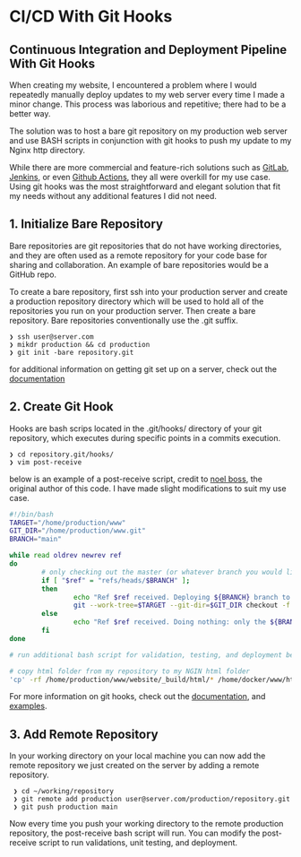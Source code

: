 # CI/CD With Git Hooks

## Continuous Integration and Deployment Pipeline With Git Hooks

When creating my website, I encountered a problem where I would repeatedly manually deploy updates to my web server every time I made a minor change. This process was laborious and repetitive; there had to be a better way.

The solution was to host a bare git repository on my production web server and use BASH scripts in conjunction with git hooks to push my update to my Nginx http directory.

While there are more commercial and feature-rich solutions such as [GitLab](https://about.gitlab.com/), [Jenkins](https://www.jenkins.io/), or even [Github Actions](https://github.com/features/actions), they all were overkill for my use case. Using git hooks was the most straightforward and elegant solution that fit my needs without any additional features I did not need.

## 1. Initialize Bare Repository

Bare repositories are git repositories that do not have working directories, and they are often used as a remote repository for your code base for sharing and collaboration. An example of bare repositories would be a GitHub repo.

To create a bare repository, first ssh into your production server and create a production repository directory which will be used to hold all of the repositories you run on your production server. Then create a bare repository. Bare repositories conventionally use the .git suffix.

    ❯ ssh user@server.com
    ❯ mikdr production && cd production
    ❯ git init -bare repository.git

for additional information on getting git set up on a server, check out the [documentation](https://git-scm.com/book/en/v2/Git-on-the-Server-Getting-Git-on-a-Server)

## 2. Create Git Hook

Hooks are bash scrips located in the .git/hooks/ directory of your git repository, which executes during specific points in a commits execution.

    ❯ cd repository.git/hooks/
    ❯ vim post-receive

below is an example of a post-receive script, credit to [noel boss](https://gist.github.com/noelboss/3fe13927025b89757f8fb12e9066f2fa), the original author of this code. I have made slight modifications to suit my use case.

````sh
#!/bin/bash
TARGET="/home/production/www"
GIT_DIR="/home/production/www.git"
BRANCH="main"

while read oldrev newrev ref
do
        # only checking out the master (or whatever branch you would like to deploy)
        if [ "$ref" = "refs/heads/$BRANCH" ];
        then
                echo "Ref $ref received. Deploying ${BRANCH} branch to production..."
                git --work-tree=$TARGET --git-dir=$GIT_DIR checkout -f $BRANCH
        else
                echo "Ref $ref received. Doing nothing: only the ${BRANCH} branch may be deployed on this server."
        fi
done

# run additional bash script for validation, testing, and deployment below

# copy html folder from my repository to my NGIN html folder
'cp' -rf /home/production/www/website/_build/html/* /home/docker/www/html
````

For more information on git hooks, check out the [documentation](https://git-scm.com/docs/githooks), and [examples](https://git-scm.com/book/en/v2/Customizing-Git-Git-Hooks).


## 3. Add Remote Repository

In your working directory on your local machine you can now add the remote repository we just created on the server by adding a remote repository.

     ❯ cd ~/working/repository
     ❯ git remote add production user@server.com/production/repository.git
     ❯ git push production main

Now every time you push your working directory to the remote production repository, the post-receive bash script will run. You can modify the post-receive script to run validations, unit testing, and deployment.


